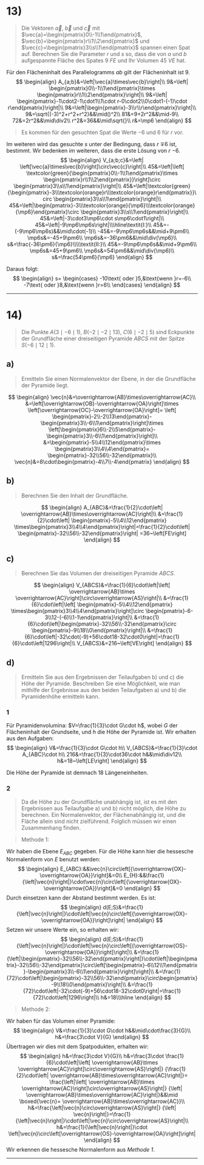 # 13)
> Die Vektoren $\vec{a}$, $\vec{b}$ und $\vec{c}$ mit $\vec{a}=\begin{pmatrix}0\\-1\\1\end{pmatrix}$, $\vec{b}=\begin{pmatrix}r\\1\\2\end{pmatrix}$ und $\vec{c}=\begin{pmatrix}3\\s\\1\end{pmatrix}$ spannen einen Spat auf. Berechnen Sie die Parameter $r$ und $s$ so, dass die von $a$ und $b$ aufgespannte Fläche des Spates $9~FE$ und Ihr Volumen $45~VE$ hat.

Für den Flächeninhalt des Parallelogramms $ab$ gilt der Flächeninhalt ist $9$.
$$
\begin{align}
	A_{a;b}&=\left|\vec{a}\times\vec{b}\right|\\
	9&=\left|
		\begin{pmatrix}0\\-1\\1\end{pmatrix}\times
		\begin{pmatrix}r\\1\\2\end{pmatrix}\right|\\
	9&=\left|
		\begin{pmatrix}-1\cdot2-1\cdot1\\1\cdot r-0\cdot2\\0\cdot1-(-1)\cdot r\end{pmatrix}\right|\\
	9&=\left|\begin{pmatrix}-3\\r\\r\end{pmatrix}\right|\\
	9&=\sqrt{(-3)^2+r^2+r^2}&&\mid()^2\\
	81&=9+2r^2&&\mid-9\\
	72&=2r^2&&\mid\div2\\
	r^2&=36&&\mid\sqrt{}\\
	r&=\mp6
\end{align}
$$

>Es kommen für den gesuchten Spat die Werte $-6$ und $6$ für $r$ vor.

Im weiteren wird das gesuchte $s$ unter der Bedingung, dass $r$ $\mp6$ ist, bestimmt. Wir bedenken im weiteren, dass die erste Lösung von $r$ $-6$.
$$
\begin{align}
	V_{a;b;c}&=\left|
		\left[\vec{a}\times\vec{b}\right]\circ\vec{c}\right|\\
	45&=\left|\left[
		\textcolor{green}{\begin{pmatrix}0\\-1\\1\end{pmatrix}\times
		\begin{pmatrix}r\\1\\2\end{pmatrix}}\right]\circ
		\begin{pmatrix}3\\s\\1\end{pmatrix}\right|\\
	45&=\left|\textcolor{green}{\begin{pmatrix}-3\\\textcolor{orange}r\\\textcolor{orange}r\end{pmatrix}}\circ
		\begin{pmatrix}3\\s\\1\end{pmatrix}\right|\\
	45&=\left|\begin{pmatrix}-3\\\textcolor{orange}{\mp6}\\\textcolor{orange}{\mp6}\end{pmatrix}\circ
		\begin{pmatrix}3\\s\\1\end{pmatrix}\right|\\
	45&=\left|-3\cdot3\mp6\cdot s\mp6\cdot1\right|\\
	45&=\left|-9\mp6\mp6s\right|\\\hline\textit{I:}\\
	45&=-(-9\mp6\mp6s)&&\mid\cdot(-1)\\
	-45&=-9\mp6\mp6s&&\mid+9\pm6\\
	\mp6s&=-45+9\pm6\\
	\mp6s&=-36\pm6&&\mid\div(\mp6)\\
	s&=\frac{-36\pm6}{\mp6}\\\\\textit{II:}\\
	45&=-9\mp6\mp6s&&\mid+9\pm6\\
	\mp6s&=45+9\pm6\\
	\mp6s&=54\pm6&&\mid\div(\mp6)\\
	s&=\frac{54\pm6}{\mp6}
\end{align}
$$

Daraus folgt:
$$
\begin{align}
	s=
		\begin{cases}
			-10\text{ oder }5,&\text{wenn }r=-6\\
			-7\text{ oder }8,&\text{wenn }r=6\\
		\end{cases}
\end{align}
$$

---
# 14)
> Die Punkte $A(3\mid-6\mid1)$, $B(-2\mid-2\mid13)$, $C(6\mid-2\mid5)$ sind Eckpunkte der Grundfläche einer dreiseitigen Pyramide $ABCS$ mit der Spitze $S(-6\mid12\mid1)$.

## a)
> Ermitteln Sie einen Normalenvektor der Ebene, in der die Grundfläche der Pyramide liegt.

$$
\begin{align}
	\vec{n}&=\overrightarrow{AB}\times\overrightarrow{AC}\\
	&=\left[\overrightarrow{OB}-\overrightarrow{OA}\right]\times
	\left[\overrightarrow{OC}-\overrightarrow{OA}\right]=
		\left[
		\begin{pmatrix}-2\\-2\\13\end{pmatrix}-\begin{pmatrix}3\\-6\\1\end{pmatrix}\right]\times
		\left[\begin{pmatrix}6\\-2\\5\end{pmatrix}-
		\begin{pmatrix}3\\-6\\1\end{pmatrix}\right]\\
	&=\begin{pmatrix}-5\\4\\12\end{pmatrix}\times
	\begin{pmatrix}3\\4\\4\end{pmatrix}=
		\begin{pmatrix}-32\\56\\-32\end{pmatrix}\\
	\vec{n}&=8\cdot\begin{pmatrix}-4\\7\\-4\end{pmatrix}
\end{align}
$$

## b)
> Berechnen Sie den Inhalt der Grundfläche.

$$
\begin{align}
	A_{ABC}&=\frac{1}{2}\cdot\left|
		\overrightarrow{AB}\times\overrightarrow{AC}\right|\\
	&=\frac{1}{2}\cdot\left|
		\begin{pmatrix}-5\\4\\12\end{pmatrix}
		\times\begin{pmatrix}3\\4\\4\end{pmatrix}\right|=\frac{1}{2}\cdot\left|
		\begin{pmatrix}-32\\56\\-32\end{pmatrix}\right|
		=36~\left[FE\right]
\end{align}
$$

## c)
> Berechnen Sie das Volumen der dreiseitigen Pyramide $ABCS$.

$$
\begin{align}
	V_{ABCS}&=\frac{1}{6}\cdot\left|\left[
		\overrightarrow{AB}\times
		\overrightarrow{AC}\right]\circ\overrightarrow{AS}\right|\\
	&=\frac{1}{6}\cdot\left|\left[
		\begin{pmatrix}-5\\4\\12\end{pmatrix}
		\times\begin{pmatrix}3\\4\\4\end{pmatrix}\right]\circ
		\begin{pmatrix}-6-3\\12-(-6)\\1-1\end{pmatrix}\right|\\
	&=\frac{1}{6}\cdot\left|\begin{pmatrix}-32\\56\\-32\end{pmatrix}\circ
		\begin{pmatrix}-9\\18\\0\end{pmatrix}\right|\\
	&=\frac{1}{6}\cdot\left|-32\cdot(-9)+56\cdot18-32\cdot0\right|=\frac{1}{6}\cdot\left|1296\right|\\
	V_{ABCS}&=216~\left[VE\right]
\end{align}
$$

## d)
> Ermitteln Sie aus den Ergebnissen der Teilaufgaben b) und c) die Höhe der Pyramide.
> Beschreiben Sie eine Möglichkeit, wie man mithilfe der Ergebnisse aus den beiden Teilaufgaben a) und b) die Pyramidenhöhe ermitteln kann.

### 1
Für Pyramidenvolumina: $V=\frac{1}{3}\cdot G\cdot h$, wobei $G$ der Flächeninhalt der Grundseite, und $h$ die Höhe der Pyramide ist.
Wir erhalten aus den Aufgaben:
$$
\begin{align}
	V&=\frac{1}{3}\cdot G\cdot h\\
	V_{ABCS}&=\frac{1}{3}\cdot A_{ABC}\cdot h\\
	216&=\frac{1}{3}\cdot36\cdot h&&\mid\div12\\
	h&=18~\left[LE\right]
\end{align}
$$

Die Höhe der Pyramide ist demnach $18$ Längeneinheiten.

### 2
> Da die Höhe zu der Grundfläche unabhängig ist, ist es mit den Ergebnissen aus Teilaufgabe a) und b) nicht möglich, die Höhe zu berechnen. Ein Normalenvektor, der Flächenabhängig ist, und die Fläche allein sind nicht zielführend.
> Folglich müssen wir einen Zusammenhang finden.

> Methode 1:

Wir haben die Ebene $E_{ABC}$ gegeben. Für die Höhe kann hier die hessesche Normalenform von $E$ benutzt werden:
$$
\begin{align}
	E_{ABC}:&&\vec{n}\circ\left[{\overrightarrow{OX}-\overrightarrow{OA}}\right]&=0\\
	E_{H}:&&\frac{1}{\left|\vec{n}\right|}\cdot\vec{n}\circ\left[{\overrightarrow{OX}-\overrightarrow{OA}}\right]&=0
\end{align}
$$
Durch einsetzen kann der Abstand bestimmt werden. Es ist:
$$
\begin{align}
	d(E;S)&=\frac{1}{\left|\vec{n}\right|}\cdot\left|\vec{n}\circ\left[{\overrightarrow{OX}-\overrightarrow{OA}}\right]\right|
\end{align}
$$
Setzen wir unsere Werte ein, so erhalten wir:
$$
\begin{align}
	d(E;S)&=\frac{1}{\left|\vec{n}\right|}\cdot\left|\vec{n}\circ\left[{\overrightarrow{OS}-\overrightarrow{OA}}\right]\right|\\
	&=\frac{1}{\left|\begin{pmatrix}-32\\56\\-32\end{pmatrix}\right|}\cdot\left|\begin{pmatrix}-32\\56\\-32\end{pmatrix}\circ\left[\begin{pmatrix}-6\\12\\1\end{pmatrix}-\begin{pmatrix}3\\-6\\1\end{pmatrix}\right]\right|\\
	&=\frac{1}{72}\cdot\left|\begin{pmatrix}-32\\56\\-32\end{pmatrix}\circ\begin{pmatrix}-9\\18\\0\end{pmatrix}\right|\\
	&=\frac{1}{72}\cdot\left|-32\cdot(-9)+56\cdot18-32\cdot0\right|=\frac{1}{72}\cdot\left|1296\right|\\
	h&=18\\\hline
\end{align}
$$


> Methode 2:

Wir haben für das Volumen einer Pyramide:
$$
\begin{align}
	V&=\frac{1}{3}\cdot G\cdot h&&\mid\cdot\frac{3}{G}\\
	h&=\frac{3\cdot V}{G}
\end{align}
$$
Übertragen wir dies mit dem Spatpodukten, erhalten wir:
$$
\begin{align}
	h&=\frac{3\cdot V}{G}\\
	h&=\frac{3\cdot \frac{1}{6}\cdot\left|\left[
		\overrightarrow{AB}\times
		\overrightarrow{AC}\right]\circ\overrightarrow{AS}\right|}
		{\frac{1}{2}\cdot\left|
		\overrightarrow{AB}\times\overrightarrow{AC}\right|}=
		\frac{\left|\left[
		\overrightarrow{AB}\times
		\overrightarrow{AC}\right]\circ\overrightarrow{AS}\right|}
		{\left|
		\overrightarrow{AB}\times\overrightarrow{AC}\right|}&&\mid
		\boxed{\vec{n}=
		\overrightarrow{AB}\times\overrightarrow{AC}}\\
	h&=\frac{\left|\vec{n}\circ\overrightarrow{AS}\right|}
		{\left|
		\vec{n}\right|}=\frac{1}{\left|\vec{n}\right|}\cdot\left|\vec{n}\circ\overrightarrow{AS}\right|\\
	h&=\frac{1}{\left|\vec{n}\right|}\cdot
		\left|\vec{n}\circ\left[\overrightarrow{OS}-\overrightarrow{OA}\right]\right|
\end{align}
$$
Wir erkennen die hessesche Normalenform aus *Methode 1*.

---